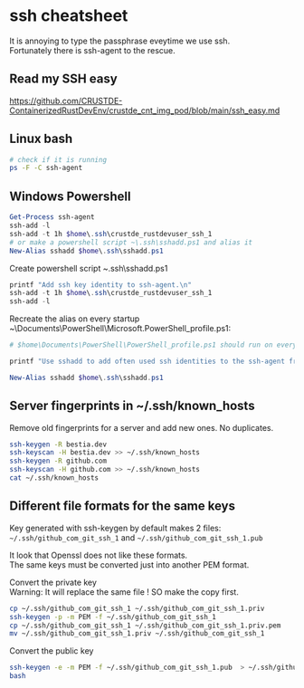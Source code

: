 # ssh cheatsheet

It is annoying to type the passphrase eveytime we use ssh.  
Fortunately there is ssh-agent to the rescue. 

## Read my SSH easy

<https://github.com/CRUSTDE-ContainerizedRustDevEnv/crustde_cnt_img_pod/blob/main/ssh_easy.md>

## Linux bash

```bash
# check if it is running
ps -F -C ssh-agent
```

## Windows Powershell

```powershell
Get-Process ssh-agent
ssh-add -l
ssh-add -t 1h $home\.ssh\crustde_rustdevuser_ssh_1
# or make a powershell script ~\.ssh\sshadd.ps1 and alias it
New-Alias sshadd $home\.ssh\sshadd.ps1
```

Create powershell script ~\.ssh\sshadd.ps1
 
```ps1
printf "Add ssh key identity to ssh-agent.\n"
ssh-add -t 1h $home\.ssh\crustde_rustdevuser_ssh_1
ssh-add -l
```

Recreate the alias on every startup ~\Documents\PowerShell\Microsoft.PowerShell_profile.ps1:

```ps1
# $home\Documents\PowerShell\PowerShell_profile.ps1 should run on every startup

printf "Use sshadd to add often used ssh identities to the ssh-agent from $home\.ssh\sshadd.ps1.\n"

New-Alias sshadd $home\.ssh\sshadd.ps1
```

## Server fingerprints in ~/.ssh/known_hosts

Remove old fingerprints for a server and add new ones. No duplicates.

```bash
ssh-keygen -R bestia.dev
ssh-keyscan -H bestia.dev >> ~/.ssh/known_hosts
ssh-keygen -R github.com
ssh-keyscan -H github.com >> ~/.ssh/known_hosts
cat ~/.ssh/known_hosts
```

## Different file formats for the same keys

Key generated with ssh-keygen by default makes 2 files:  
`~/.ssh/github_com_git_ssh_1` and 
`~/.ssh/github_com_git_ssh_1.pub`

It look that Openssl does not like these formats.  
The same keys must be converted just into another PEM format.

Convert the private key  
Warning: It will replace the same file ! SO make the copy first.

```bash
cp ~/.ssh/github_com_git_ssh_1 ~/.ssh/github_com_git_ssh_1.priv
ssh-keygen -p -m PEM -f ~/.ssh/github_com_git_ssh_1
cp ~/.ssh/github_com_git_ssh_1 ~/.ssh/github_com_git_ssh_1.priv.pem
mv ~/.ssh/github_com_git_ssh_1.priv ~/.ssh/github_com_git_ssh_1
```

Convert the public key

```bash
ssh-keygen -e -m PEM -f ~/.ssh/github_com_git_ssh_1.pub  > ~/.ssh/github_com_git_ssh_1.pub.pem
bash

